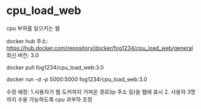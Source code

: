 # cpu_load_web
cpu 부하를 일으키는 웹

docker hub 주소: https://hub.docker.com/repository/docker/fog1234/cpu_load_web/general
최신 버전: 3.0

docker pull fog1234/cpu_load_web:3.0

docker run -d -p 5000:5000 fog1234/cpu_load_web:3.0

수정 예정: 1.사용자가 웹 도커까지 거쳐온 경로(ip 주소 등)을 웹에 표시
           2. 사용자 3명까지 수용 가능하도록 cpu 과부하 조정
